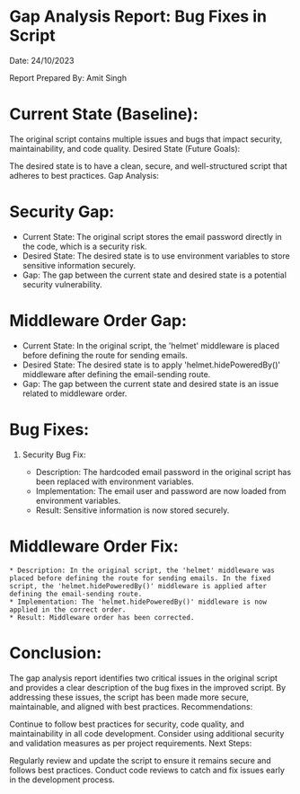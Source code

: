 # Gap Analysis Report: Bug Fixes in Script

Date: 24/10/2023

Report Prepared By: Amit Singh

# Current State (Baseline): 

The original script contains multiple issues and bugs that impact security, maintainability, and code quality.
Desired State (Future Goals):

The desired state is to have a clean, secure, and well-structured script that adheres to best practices.
Gap Analysis:

# Security Gap:

* Current State: The original script stores the email password directly in the code, which is a security risk.
* Desired State: The desired state is to use environment variables to store sensitive information securely.
* Gap: The gap between the current state and desired state is a potential security vulnerability.

# Middleware Order Gap:

* Current State: In the original script, the 'helmet' middleware is placed before defining the route for sending emails.
* Desired State: The desired state is to apply 'helmet.hidePoweredBy()' middleware after defining the email-sending route.
* Gap: The gap between the current state and desired state is an issue related to middleware order.

# Bug Fixes:

1. Security Bug Fix:

	* Description: The hardcoded email password in the original script has been replaced with environment variables.
	* Implementation: The email user and password are now loaded from environment variables.
	* Result: Sensitive information is now stored securely.

# Middleware Order Fix:

	* Description: In the original script, the 'helmet' middleware was placed before defining the route for sending emails. In the fixed script, the 'helmet.hidePoweredBy()' middleware is applied after defining the email-sending route.
	* Implementation: The 'helmet.hidePoweredBy()' middleware is now applied in the correct order.
	* Result: Middleware order has been corrected.

# Conclusion:

The gap analysis report identifies two critical issues in the original script and provides a clear description of the bug fixes in the improved script. By addressing these issues, the script has been made more secure, maintainable, and aligned with best practices.
Recommendations:

Continue to follow best practices for security, code quality, and maintainability in all code development.
Consider using additional security and validation measures as per project requirements.
Next Steps:

Regularly review and update the script to ensure it remains secure and follows best practices.
Conduct code reviews to catch and fix issues early in the development process.
